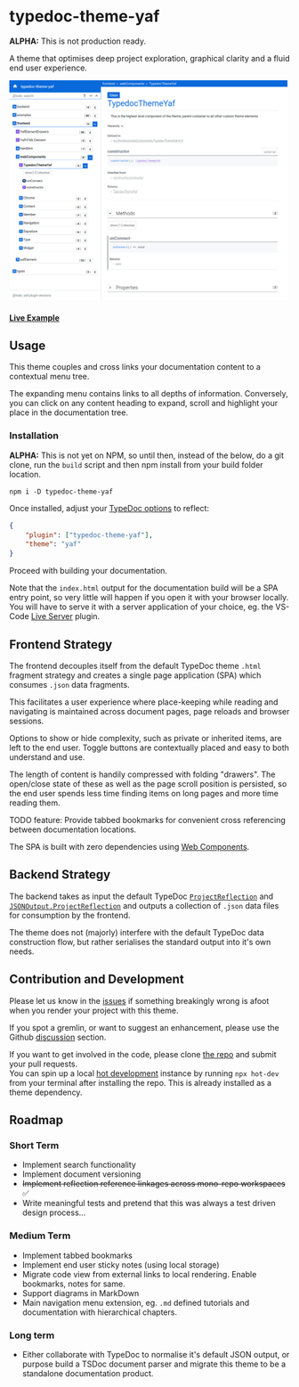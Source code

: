 # typedoc-theme-yaf

**ALPHA:** This is not production ready.

A theme that optimises deep project exploration, graphical clarity and a fluid end user experience.

<a href="https://raw.githubusercontent.com/citkane/typedoc-theme-yaf/assets/typedoc-theme-yaf.jpg"><img src="https://raw.githubusercontent.com/citkane/typedoc-theme-yaf/assets/typedoc-theme-yaf.jpg" height="auto" width="500px"/></a>

#### <a href="https://citkane.github.io/typedoc-theme-yaf/">Live Example</a>

## Usage
This theme couples and cross links your documentation content to a contextual menu tree.

The expanding menu contains links to all depths of information. Conversely, you can click on any content heading to expand, scroll and highlight your place in the documentation tree.


### Installation
**ALPHA:** This is not yet on NPM, so until then, instead of the below, do a git clone, run the `build` script and then npm install from your build folder location. 
```
npm i -D typedoc-theme-yaf
```
Once installed, adjust your [TypeDoc options](https://typedoc.org/guides/options/#options-1) to reflect:

```json
{
	"plugin": ["typedoc-theme-yaf"],
	"theme": "yaf"
}
```
Proceed with building your documentation.

Note that the `index.html` output for the documentation build will be a SPA entry point, so very little will happen if you open it with your browser locally. You will have to serve it with a server application of your choice, eg. the VS-Code [Live Server](https://github.com/ritwickdey/vscode-live-server) plugin.

## Frontend Strategy
The frontend decouples itself from the default TypeDoc theme `.html` fragment strategy and creates a single page application (SPA) which consumes `.json` data fragments.

This facilitates a user experience where place-keeping while reading and navigating is maintained across document pages, page reloads and browser sessions.

Options to show or hide complexity, such as private or inherited items, are left to the end user. Toggle buttons are contextually placed and easy to both understand and use.

The length of content is handily compressed with folding "drawers". The open/close state of these as well as the page scroll position is persisted, so the end user spends less time finding items on long pages and more time reading them.

TODO feature: 
Provide tabbed bookmarks for convenient cross referencing between documentation locations. 

The SPA is built with zero dependencies using [Web Components](https://en.wikipedia.org/wiki/Web_Components).


## Backend Strategy
The backend takes as input the default TypeDoc [`ProjectReflection`](https://typedoc.org/api/classes/ProjectReflection.html) and [`JSONOutput.ProjectReflection`](https://typedoc.org/api/interfaces/JSONOutput.ProjectReflection.html) and outputs a collection of `.json` data files for consumption by the frontend.

The theme does not (majorly) interfere with the default TypeDoc data construction flow, but rather serialises the standard output into it's own needs.   

## Contribution and Development

Please let us know in the [issues](https://github.com/citkane/typedoc-theme-yaf/issues) if something breakingly wrong is afoot when you render your project with this theme.

If you spot a gremlin, or want to suggest an enhancement, please use the Github [discussion](https://github.com/citkane/typedoc-theme-yaf/discussions) section.

If you want to get involved in the code, please clone [the repo](https://github.com/citkane/typedoc-theme-yaf) and submit your pull requests.  
You can spin up a local [hot development](https://github.com/citkane/typedoc-plugin-hot-dev) instance by running `npx hot-dev` from your terminal after installing the repo. This is already installed as a theme dependency.

## Roadmap
### Short Term
- Implement search functionality
- Implement document versioning
- ~~Implement reflection reference linkages across mono-repo workspaces~~ ✅
- Write meaningful tests and pretend that this was always a test driven design process...
### Medium Term
- Implement tabbed bookmarks
- Implement end user sticky notes (using local storage)
- Migrate code view from external links to local rendering. Enable bookmarks, notes for same.
- Support diagrams in MarkDown
- Main navigation menu extension, eg. `.md` defined tutorials and documentation with hierarchical chapters.
### Long term
- Either collaborate with TypeDoc to normalise it's default JSON output, or purpose build a TSDoc document parser and migrate this theme to be a standalone documentation product.

